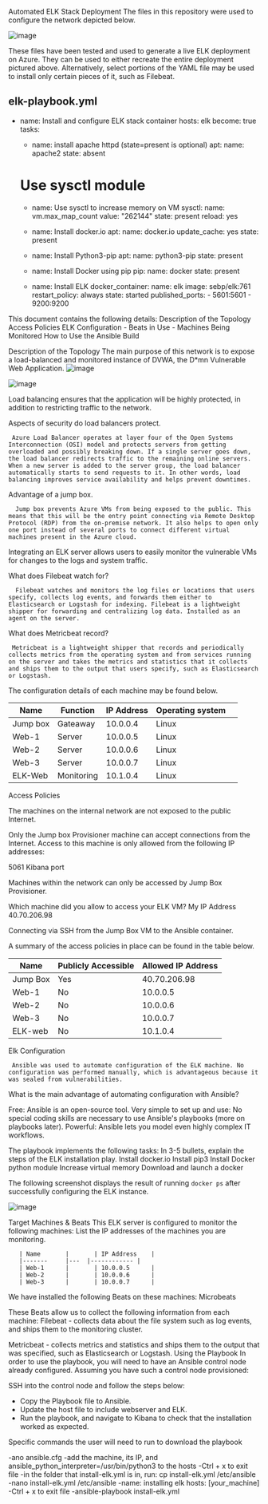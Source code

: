  Automated ELK Stack Deployment
The files in this repository were used to configure the network depicted below.

![image](https://user-images.githubusercontent.com/74089519/98960384-3d3eaf00-24b9-11eb-9141-00094d170915.png)

These files have been tested and used to generate a live ELK deployment on Azure. They can be used to either recreate the entire deployment pictured above. Alternatively, select portions of the YAML file may be used to install only certain pieces of it, such as Filebeat.

elk-playbook.yml
---
  - name: Install and configure ELK stack container
    hosts: elk
    become: true
    tasks:
    - name: install apache httpd  (state=present is optional)
      apt:
        name: apache2
        state: absent

    # Use sysctl module
    - name: Use sysctl to increase memory on VM
      sysctl:
        name: vm.max_map_count
        value: "262144"
        state: present
        reload: yes

    - name: Install docker.io
      apt:
        name: docker.io
        update_cache: yes
        state: present
    - name: Install Python3-pip
      apt:
        name: python3-pip
        state: present
    - name: Install Docker using pip
      pip:
        name: docker
        state: present
    - name: Install ELK
      docker_container:
        name: elk
        image: sebp/elk:761
        restart_policy: always
        state: started
        published_ports:
          - 5601:5601
          - 9200:9200

This document contains the following details:
 Description of the Topology
 Access Policies
 ELK Configuration
             - Beats in Use
             - Machines Being Monitored
 How to Use the Ansible Build



 Description of the Topology
      The main purpose of this network is to expose a load-balanced and monitored instance of DVWA, the D*mn Vulnerable Web Application.
![image](https://user-images.githubusercontent.com/74089519/98961122-103ecc00-24ba-11eb-8565-de64ae058d62.png)
 
![image](https://user-images.githubusercontent.com/74089519/98961493-788dad80-24ba-11eb-8acf-3f9056e21102.png)


Load balancing ensures that the application will be highly protected, in addition to restricting traffic  to the network.

 Aspects of security do load balancers protect.

     Azure Load Balancer operates at layer four of the Open Systems Interconnection (OSI) model and protects servers from getting overloaded and possibly breaking down. If a single server goes down, the load balancer redirects traffic to the remaining online servers. When a new server is added to the server group, the load balancer automatically starts to send requests to it. In other words, load balancing improves service availability and helps prevent downtimes.

 Advantage of a jump box.

      Jump box prevents Azure VMs from being exposed to the public. This means that this will be the entry point connecting via Remote Desktop Protocol (RDP) from the on-premise network. It also helps to open only one port instead of several ports to connect different virtual machines present in the Azure cloud.

Integrating an ELK server allows users to easily monitor the vulnerable VMs for changes to the logs and system traffic.

 What does Filebeat watch for?

      Filebeat watches and monitors the log files or locations that users specify, collects log events, and forwards them either to Elasticsearch or Logstash for indexing. Filebeat is a lightweight shipper for forwarding and centralizing log data. Installed as an agent on the server.

  What does Metricbeat record?

     Metricbeat is a lightweight shipper that records and periodically collects metrics from the operating system and from services running on the server and takes the metrics and statistics that it collects and ships them to the output that users specify, such as Elasticsearch or Logstash.

The configuration details of each machine may be found below.

| Name             	| Function   	| IP Address 	| Operating system 	|   	|
|------------------	|---------|------------	|------------------	|---	|
| Jump box         	| Gateaway   	| 10.0.0.4   	| Linux            	|   	|
| Web-1            	| Server     	| 10.0.0.5   	| Linux            	|   	|
| Web-2            	| Server     	| 10.0.0.6   	| Linux            	|   	|
| Web-3            	| Server     	| 10.0.0.7   	| Linux            	|   	|
| ELK-Web          	| Monitoring 	| 10.1.0.4   	| Linux            	|   	|


 Access Policies

The machines on the internal network are not exposed to the public Internet. 

Only the Jump box Provisioner machine can accept connections from the Internet. Access to this machine is only allowed from the following IP addresses:

5061 Kibana port

Machines within the network can only be accessed by Jump Box Provisioner.


Which machine did you allow to access your ELK VM?
My IP Address 40.70.206.98


Connecting via SSH from the Jump Box VM to the Ansible container.

A summary of the access policies in place can be found in the table below.

| Name     	| Publicly Accessible | Allowed IP Address 	|
|----------	|---------------------	|--------------------	|
| Jump Box 	| Yes                 	| 40.70.206.98       	|
| Web-1    	| No                  	| 10.0.0.5           	|
| Web-2    	| No                  	| 10.0.0.6           	|
| Web-3    	| No                  	| 10.0.0.7           	|
| ELK-web  	| No                  	| 10.1.0.4           	|

 Elk Configuration

     Ansible was used to automate configuration of the ELK machine. No configuration was performed manually, which is advantageous because it was sealed from vulnerabilities.

 What is the main advantage of automating configuration with Ansible?

Free: Ansible is an open-source tool.
Very simple to set up and use: No special coding skills are necessary to use Ansible's playbooks (more on playbooks later).
Powerful: Ansible lets you model even highly complex IT workflows.

The playbook implements the following tasks: In 3-5 bullets, explain the steps of the ELK installation play. 
Install docker.io
Install pip3
Install Docker python module
Increase virtual memory
Download and launch a docker



The following screenshot displays the result of running `docker ps` after successfully configuring the ELK instance.

![image](https://user-images.githubusercontent.com/74089519/98962439-80018680-24bb-11eb-8f98-1faf1848bce8.png)

Target Machines & Beats
     This ELK server is configured to monitor the following machines:
      List the IP addresses of the machines you are monitoring.

       | Name  	    |   	| IP Address 	|
       |-------	    |---  |------------	|
       | Web-1 	    |   	| 10.0.0.5   	|
       | Web-2 	    |   	| 10.0.0.6   	|
       | Web-3 	    |   	| 10.0.0.7   	|

We have installed the following Beats on these machines:
 Microbeats

These Beats allow us to collect the following information from each machine:
Filebeat - collects data about the file system such as log events, and ships them to the monitoring cluster.

Metricbeat - collects metrics and statistics and ships them to the output that was specified, such as Elasticsearch or Logstash.
Using the Playbook
     In order to use the playbook, you will need to have an Ansible control node already configured. Assuming you have such a control node provisioned: 

SSH into the control node and follow the steps below:
- Copy the Playbook  file to Ansible.
- Update the host file to include webserver and ELK.
- Run the playbook, and navigate to Kibana to check that the installation worked as expected.

Specific commands the user will need to run to download the playbook

-ano ansible.cfg
-add the machine, its IP, and ansible_python_interpreter=/usr/bin/python3 to the hosts
-Ctrl + x to exit file
-in the folder that install-elk.yml is in, run: cp install-elk.yml /etc/ansible
-nano install-elk.yml /etc/ansible
-name: installing elk hosts: [your_machine]
-Ctrl + x to exit file
-ansible-playbook install-elk.yml
 
